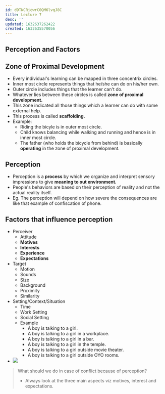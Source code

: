 ```yaml
---
id: d9TNCRjcwrC0QM6lvqJ8C
title: Lecture 7
desc: ''
updated: 1632637262422
created: 1632635570056
---
```



## Perception and Factors

## Zone of Proximal Development

- Every individual's learning can be mapped in three concentrix circles.
- Inner most circle represents things that he/she can do on his/her own.
- Outer circle includes things that the learner can't do.
- Whatever lies between these circles is called **zone of proximal development.**
- This zone indicated all those things which a learner can do with some external help.
- This process is called **scaffolding.**
- Example:
  - Riding the bicyle is in outer most circle.
  - Child knows balancing while walking and running and hence is in inner most circle.
  - The father (who holds the bicycle from behind) is basically **operating** in the zone of proximal development.

## Perception

- Perception is a **process** by which we organize and interpret sensory impressions to give **meaning to out environment.**
- People's behaviors are based on their perception of reality and not the actual reality itself.
- Eg. The perception will depend on how severe the consequences are like that example of confiscation of phone.

## Factors that influence perception

- Perceiver
  - Attitude
  - **Motives**
  - **Interests**
  - **Experience**
  - **Expectations**
- Target
  - Motion
  - Sounds
  - Size
  - Background
  - Proximity
  - Similarity
- Setting/Context/Situation
  - Time
  - Work Setting
  - Social Setting
  - Example
    - A boy is talking to a girl.
    - A boy is talking to a girl in a workplace.
    - A boy is talking to a girl in a bar.
    - A boy is talking to a girl in the temple.
    - A boy is talking to a girl outside movie theater.
    - A boy is talking to a girl outside OYO rooms.
- ![](/assets/images/2021-09-26-11-50-53.png)

> What should we do in case of conflict because of perception?
>
> - Always look at the three main aspects viz motives, interest and expectations.

